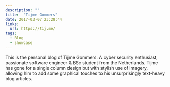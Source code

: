 ```yaml
---
description: ""
title:  "Tijme Gommers"
date: 2017-03-07 23:28:44
links:
  url: https://tij.me/
tags:
  - Blog
  - showcase
---
```


This is the personal blog of Tijme Gommers. A cyber security enthusiast, passionate software engineer & BSc student from the Netherlands. Tijme has gone for a single column design but with stylish use of imagery, allowing him to add some graphical touches to his unsurprisingly text-heavy blog articles.
